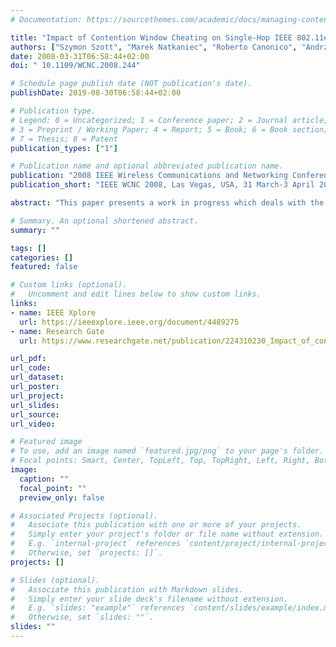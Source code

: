 ```yaml
---
# Documentation: https://sourcethemes.com/academic/docs/managing-content/

title: "Impact of Contention Window Cheating on Single-Hop IEEE 802.11e MANETs"
authors: ["Szymon Szott", "Marek Natkaniec", "Roberto Canonico", "Andrzej R. Pach "]
date: 2008-03-31T06:58:44+02:00
doi: " 10.1109/WCNC.2008.244"

# Schedule page publish date (NOT publication's date).
publishDate: 2019-08-30T06:58:44+02:00

# Publication type.
# Legend: 0 = Uncategorized; 1 = Conference paper; 2 = Journal article;
# 3 = Preprint / Working Paper; 4 = Report; 5 = Book; 6 = Book section;
# 7 = Thesis; 8 = Patent
publication_types: ["1"]

# Publication name and optional abbreviated publication name.
publication: "2008 IEEE Wireless Communications and Networking Conference, Las Vegas, USA, 31 March-3 April 2008"
publication_short: "IEEE WCNC 2008, Las Vegas, USA, 31 March-3 April 2008"

abstract: "This paper presents a work in progress which deals with the important and unresolved problem of node misbehavior. A realistic approach is used to determine the impact of contention window manipulation on IEEE 802.11e ad-hoc networks. It is explained why such networks are more prone to misbehavior. Novel results pertaining to the 802.11e standard are presented. Simulation analysis is done for several scenarios with a distinction made for uplink and downlink traffic. It is shown that a misbehaving node can jeopardize network performance, therefore, countermeasures to this problem need to be developed."

# Summary. An optional shortened abstract.
summary: ""

tags: []
categories: []
featured: false

# Custom links (optional).
#   Uncomment and edit lines below to show custom links.
links:
- name: IEEE Xplore
  url: https://ieeexplore.ieee.org/document/4489275
- name: Research Gate
  url: https://www.researchgate.net/publication/224310230_Impact_of_contention_window_cheating_on_single-hop_IEEE_80211e_MANETs

url_pdf:
url_code:
url_dataset:
url_poster:
url_project:
url_slides:
url_source:
url_video:

# Featured image
# To use, add an image named `featured.jpg/png` to your page's folder.
# Focal points: Smart, Center, TopLeft, Top, TopRight, Left, Right, BottomLeft, Bottom, BottomRight.
image:
  caption: ""
  focal_point: ""
  preview_only: false

# Associated Projects (optional).
#   Associate this publication with one or more of your projects.
#   Simply enter your project's folder or file name without extension.
#   E.g. `internal-project` references `content/project/internal-project/index.md`.
#   Otherwise, set `projects: []`.
projects: []

# Slides (optional).
#   Associate this publication with Markdown slides.
#   Simply enter your slide deck's filename without extension.
#   E.g. `slides: "example"` references `content/slides/example/index.md`.
#   Otherwise, set `slides: ""`.
slides: ""
---
```

